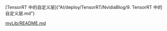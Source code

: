 
[TensorRT 中的自定义层]("AI/deploy/TensorRT/NvidiaBlog/9. TensorRT 中的自定义层.md")

<a href="AI/deploy/TensorRT/NvidiaBlog/9. TensorRT 中的自定义层.md">myLib/README.md</a>


